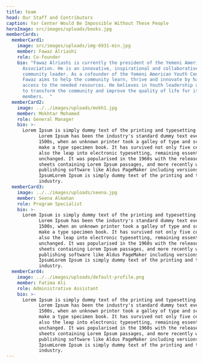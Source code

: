 ```yaml
---
title: team
head: Our Staff and Contributors
caption: Yar Center Would Be Impossible Without These People
heroImage: src/images/uploads/books.jpg
memberCards:
  memberCard1:
    image: src/images/uploads/img-6931-min.jpg
    member: Fawaz Alriashi
    role: Co-founder
    bio: "Fawaz Alriashi is currently the president of the Yemeni American
      Association. He is an innovative, inspirational and collaborative
      community leader. As a cofounder of the Yemeni American Youth Center,
      Fawaz aims to help the community learn, thrive and innovate by having
      access to the needed resources. He believes in Youth leadership and power
      to transform the community and improve the quality of life for its
      members.  "
  memberCard2:
    image: ../../images/uploads/mokh1.jpg
    member: Mokhtar Mohamed
    role: General Manager
    bio: >-
      Lorem Ipsum is simply dummy text of the printing and typesetting industry.
            Lorem Ipsum has been the industry's standard dummy text ever since the
            1500s, when an unknown printer took a galley of type and scrambled it to
            make a type specimen book. It has survived not only five centuries, but
            also the leap into electronic typesetting, remaining essentially
            unchanged. It was popularised in the 1960s with the release of Letraset
            sheets containing Lorem Ipsum passages, and more recently with desktop
            publishing software like Aldus PageMaker including versions of Lorem
            IpsumLorem Ipsum is simply dummy text of the printing and typesetting
            industry.
  memberCard3:
    image: ../../images/uploads/seena.jpg
    member: Seena Almahan
    role: Program Specialist
    bio: >-
      Lorem Ipsum is simply dummy text of the printing and typesetting industry.
            Lorem Ipsum has been the industry's standard dummy text ever since the
            1500s, when an unknown printer took a galley of type and scrambled it to
            make a type specimen book. It has survived not only five centuries, but
            also the leap into electronic typesetting, remaining essentially
            unchanged. It was popularised in the 1960s with the release of Letraset
            sheets containing Lorem Ipsum passages, and more recently with desktop
            publishing software like Aldus PageMaker including versions of Lorem
            IpsumLorem Ipsum is simply dummy text of the printing and typesetting
            industry.
  memberCard4:
    image: ../../images/uploads/default-profile.png
    member: Fatima Ali
    role: Administrative Assistant
    bio: >-
      Lorem Ipsum is simply dummy text of the printing and typesetting industry.
            Lorem Ipsum has been the industry's standard dummy text ever since the
            1500s, when an unknown printer took a galley of type and scrambled it to
            make a type specimen book. It has survived not only five centuries, but
            also the leap into electronic typesetting, remaining essentially
            unchanged. It was popularised in the 1960s with the release of Letraset
            sheets containing Lorem Ipsum passages, and more recently with desktop
            publishing software like Aldus PageMaker including versions of Lorem
            IpsumLorem Ipsum is simply dummy text of the printing and typesetting
            industry.
---
```

